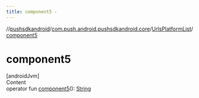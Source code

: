 ```yaml
---
title: component5 -
---
```

//[pushsdkandroid](../../index.md)/[com.push.android.pushsdkandroid.core](../index.md)/[UrlsPlatformList](index.md)/[component5](component5.md)



# component5  
[androidJvm]  
Content  
operator fun [component5](component5.md)(): [String](https://kotlinlang.org/api/latest/jvm/stdlib/kotlin/-string/index.html)  



